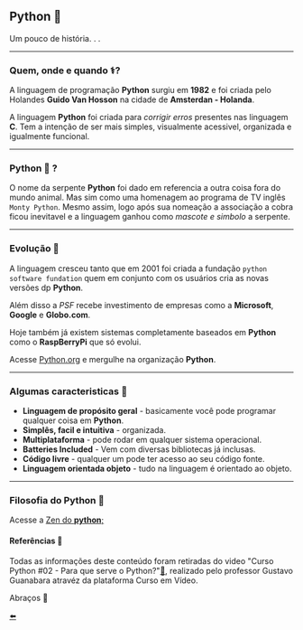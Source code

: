 ## Python :snake:

Um pouco de história. . .

---

### Quem, onde e quando :medical_symbol:?
A linguagem de programação **Python** surgiu em **1982** e foi criada pelo Holandes **Guido Van Hosson** na cidade de **Amsterdan - Holanda**.

A linguagem **Python** foi criada para *corrigir erros* presentes nas linguagem **C**. Tem a intenção de ser mais simples, visualmente acessivel, organizada e igualmente funcional. 

---

### Python :snake: ?

O nome da serpente **Python** foi dado em referencia a outra coisa fora do mundo animal. Mas sim como uma homenagem ao programa de TV inglês ``Monty Python``. Mesmo assim, logo após sua nomeação a associação a cobra ficou inevitavel e a linguagem ganhou como *mascote e simbolo* a serpente.

---

### Evolução :robot:

A linguagem cresceu tanto que em 2001 foi criada a fundação ``python software fundation`` quem em conjunto com os usuários cria as novas versões dp **Python**.

Além disso a *PSF* recebe investimento de empresas como a **Microsoft**, **Google** e **Globo.com**.

Hoje também já existem sistemas completamente baseados em **Python** como o **RaspBerryPi** que só evolui.

Acesse [Python.org](https://github.com/duartecgustavo/Python-Progress/blob/master/zen-of-python.md) e mergulhe na organização **Python**.


---


### Algumas caracteristicas :pushpin:

* **Linguagem de propósito geral** - basicamente você pode programar qualquer coisa em **Python**.
* **Simplês, facil e intuitiva** - organizada.
* **Multiplataforma** - pode rodar em qualquer sistema operacional.
* **Batteries Included** - Vem com diversas bibliotecas já inclusas.
* **Código livre** - qualquer um pode ter acesso ao seu código fonte.
* **Linguagem orientada objeto** - tudo na linguagem é orientado ao objeto.

---

### Filosofia do Python :scroll:

Acesse a [Zen do **python**;](https://github.com/duartecgustavo/Python-Progress/blob/master/zen-of-python.md)


#### Referências :bookmark:

Todas as informações deste conteúdo foram retiradas do video "Curso Python #02 - Para que serve o Python?"[:link:](https://www.youtube.com/watch?v=Mp0vhMDI7fA&list=PLHz_AreHm4dlKP6QQCekuIPky1CiwmdI6&t=1042s), realizado pelo professor Gustavo Guanabara atravéz da plataforma Curso em Vídeo.

Abraços 🖖

[:arrow_left:](https://github.com/duartecgustavo/Python-Progress)
